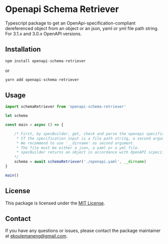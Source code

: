 # Openapi Schema Retriever

Typescript package to get an OpenApi-specification-compliant dereferenced object from an object or an json, yaml or yml file path string. For 3.1.x and 3.0.x OpenAPI versions.

## Installation
```typescript
npm install openapi-schema-retriever 
```
or
```typescript
yarn add openapi-schema-retriever
```

## Usage
```typescript
import schemaRetriever from 'openapi-schema-retriever'

let schema

const main = async () => {

    /* First, by specBuilder, get, check and parse the openapi specification that can be an object or an file path string.
     * If the specification input is a file path string, a second argument standing for the current working directory is mandatory.
     * We recommend to use '__dirname' as second argument.
     * The file must be either a json, a yaml or a yml file. 
     * specBuilder returns an object in accordance with OpenAPI scpecification.
    */
    schema = await schemaRetriever('./openapi.yaml', __dirname)
}

main()
```

## License
This package is licensed under the [MIT License](https://opensource.org/licenses/mit).

## Contact
If you have any questions or issues, please contact the package maintainer at ekoulemaneng@gmail.com.
